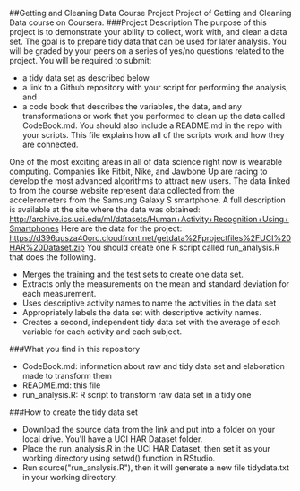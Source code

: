 ##Getting and Cleaning Data Course Project
Project of Getting and Cleaning Data course on Coursera.
###Project Description
The purpose of this project is to demonstrate your ability to collect, work with, and clean a data set. The goal is to prepare tidy data that can be used for later analysis. You will be graded by your peers on a series of yes/no questions related to the project.
You will be required to submit:
* a tidy data set as described below
* a link to a Github repository with your script for performing the analysis, and
* a code book that describes the variables, the data, and any transformations or work that you performed to clean up the data called CodeBook.md. You should also include a README.md in the repo with your scripts. This file explains how all of the scripts work and how they are connected.

One of the most exciting areas in all of data science right now is wearable computing. Companies like Fitbit, Nike, and Jawbone Up are racing to develop the most advanced algorithms to attract new users. The data linked to from the course website represent data collected from the accelerometers from the Samsung Galaxy S smartphone. A full description is available at the site where the data was obtained: http://archive.ics.uci.edu/ml/datasets/Human+Activity+Recognition+Using+Smartphones
Here are the data for the project: https://d396qusza40orc.cloudfront.net/getdata%2Fprojectfiles%2FUCI%20HAR%20Dataset.zip
You should create one R script called run_analysis.R that does the following.
* Merges the training and the test sets to create one data set.
* Extracts only the measurements on the mean and standard deviation for each measurement.
* Uses descriptive activity names to name the activities in the data set
* Appropriately labels the data set with descriptive activity names.
* Creates a second, independent tidy data set with the average of each variable for each activity and each subject.

###What you find in this repository

* CodeBook.md: information about raw and tidy data set and elaboration made to transform them
* README.md: this file
* run_analysis.R: R script to transform raw data set in a tidy one

###How to create the tidy data set
* Download the source data from the link  and put into a folder on your local drive. You'll have a UCI HAR Dataset folder.
* Place the  run_analysis.R in the UCI HAR Dataset, then set it as your working directory using setwd() function in RStudio.
* Run source("run_analysis.R"), then it will generate a new file tidydata.txt in your working directory.
